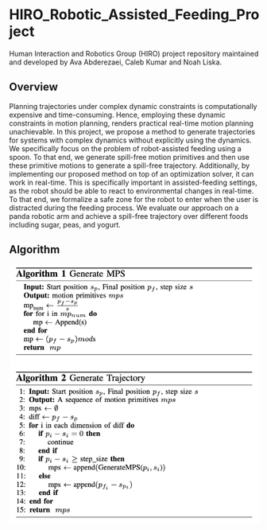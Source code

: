 # HIRO_Robotic_Assisted_Feeding_Project
Human Interaction and Robotics Group (HIRO) project repository maintained and developed by Ava Abderezaei, Caleb Kumar and Noah Liska.

## Overview
Planning trajectories under complex dynamic constraints is computationally expensive and time-consuming. 
Hence, employing these dynamic constraints in motion planning, renders practical real-time motion planning unachievable. 
In this project, we propose a method to generate trajectories for systems with complex dynamics without explicitly 
using the dynamics. We specifically focus on the problem of robot-assisted feeding using a spoon. 
To that end, we generate spill-free motion primitives and then use these primitive motions
to generate a spill-free trajectory. Additionally, by implementing our proposed method on top of an optimization solver,
it can work in real-time. This is specifically important in assisted-feeding settings, 
as the robot should be able to react to environmental changes in real-time. 
To that end, we formalize a safe zone for the robot to enter when the user is distracted during the feeding process. 
We evaluate our approach on a panda robotic arm and achieve a spill-free trajectory
over different foods including sugar, peas, and yogurt.

## Algorithm
![alt text](./algorithm_photos/motion_prims.png)
![alt text](./algorithm_photos/trajectory.png)



